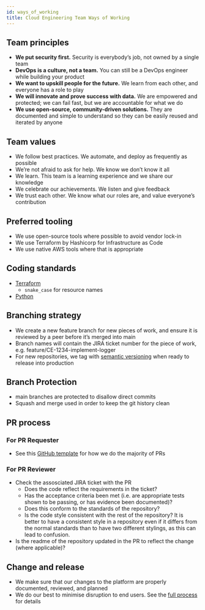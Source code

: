 ```yaml
---
id: ways_of_working
title: Cloud Engineering Team Ways of Working
---
```


## Team principles
* **We put security first.** Security is everybody’s job, not owned by a single team
* **DevOps is a culture, not a team.** You can still be a DevOps engineer while building your product
* **We want to upskill people for the future.** We learn from each other, and everyone has a role to play
* **We will innovate and prove success with data.** We are empowered and protected; we can fail fast, but we are accountable for what we do
* **We use open-source, community-driven solutions.** They are documented and simple to understand so they can be easily reused and iterated by anyone
## Team values
* We follow best practices. We automate, and deploy as frequently as possible
* We’re not afraid to ask for help. We know we don’t know it all
* We learn. This team is a learning experience and we share our knowledge
* We celebrate our achievements. We listen and give feedback
* We trust each other. We know what our roles are, and value everyone’s contribution
## Preferred tooling
* We use open-source tools where possible to avoid vendor lock-in
* We use Terraform by Hashicorp for Infrastructure as Code
* We use native AWS tools where that is appropriate

## Coding standards
* [Terraform](https://www.terraform.io/language/syntax/style)
    * `snake_case`  for resource names
* [Python](https://google.github.io/styleguide/pyguide.html)


## Branching strategy
* We create a new feature branch for new pieces of work, and ensure it is reviewed by a peer before it’s merged into main
* Branch names will contain the JIRA ticket number for the piece of work, e.g. feature/CE-1234-implement-logger
* For new repositories, we tag with [semantic versioning](https://semver.org/) when ready to release into production

## Branch Protection
* main branches are protected to disallow direct commits
* Squash and merge used in order to keep the git history clean

## PR process
### For PR Requester
* See this [GitHub template](https://github.com/LBHackney-IT/infrastructure/blob/master/.github/pull_request_template.md) for how we do the majority of PRs
### For PR Reviewer
* Check the assosciated JIRA ticket with the PR
    * Does the code reflect the requirements in the ticket?
    * Has the acceptance criteria been met (i.e. are appropriate tests shown to be passing, or has evidence been documented)?
    * Does this conform to the standards of the repository?
    * Is the code style consistent with the rest of the repository? It is better to have a consistent style in a repository even if it differs from the normal standards than to have two different stylings, as this can lead to confusion.
* Is the readme of the repository updated in the PR to reflect the change (where applicable)?
## Change and release
* We make sure that our changes to the platform are properly documented, reviewed, and planned
* We do our best to minimise disruption to end users. See the [full process](https://playbook.hackney.gov.uk/Infrastructure-Playbook/change_process) for details 
